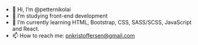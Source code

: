 - 👋 Hi, I’m @petternikolai
- 👀 I’m studying front-end development
- 🌱 I’m currently learning HTML, Bootstrap, CSS, SASS/SCSS, JavaScript and React.
- 📫 How to reach me: pnkristoffersen@gmail.com

<!---
petternikolai/petternikolai is a ✨ special ✨ repository because its `README.md` (this file) appears on your GitHub profile.
You can click the Preview link to take a look at your changes.
--->
